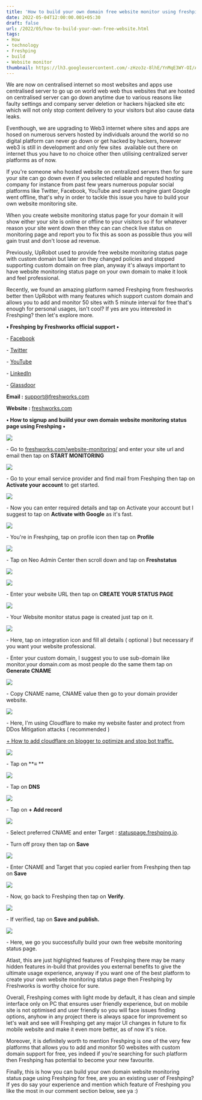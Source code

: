 ```yaml
---
title: 'How to build your own domain free website monitor using freshping.'
date: 2022-05-04T12:00:00.001+05:30
draft: false
url: /2022/05/how-to-build-your-own-free-website.html
tags: 
- How
- technology
- Freshping
- build
- Website monitor
thumbnail: https://lh3.googleusercontent.com/-zHzo3z-8lhE/YnMqE3WY-OI/AAAAAAAAKsQ/uEYO96CFGrUKBelAtXhrZ-zo4ezWwvObQCNcBGAsYHQ/s1600/1651714574706518-0.png
---
```


  

  

  

  

We are now on centralised internet so most websites and apps use centralised server to go up on world web web thus websites that are hosted on centralised server can go down anytime due to various reasons like faulty settings and company server deletion or hackers hijacked site etc which will not only stop content delivery to your visitors but also cause data leaks.

  

Eventhough, we are upgrading to Web3 internet where sites and apps are hosed on numerous servers hosted by individuals around the world so no digital platform can never go down or get hacked by hackers, however web3 is still in development and only few sites  available out there on internet thus you have to no choice other then utilising centralized server platforms as of now.

  

If you're someone who hosted website on centralized servers then for sure your site can go down even if you selected reliable and reputed hosting company for instance from past few years numerous popular social platforms like Twitter, Facebook, YouTube and search engine giant Google went offline, that's why in order to tackle this issue you have to build your own website monitoring site.

  

When you create website monitoring status page for your domain it will show either your site is online or offline to your visitors so if for whatever reason your site went down then they can can check live status on monitoring page and report you to fix this as soon as possible thus you will gain trust and don't loose ad revenue.

  

Previously, UpRobot used to provide free website monitoring status page with custom domain but later on they changed policies and stopped supporting custom domain on free plan, anyway it's always important to have website monitoring status page on your own domain to make it look and feel professional.

  

Recently, we found an amazing platform named Freshping from freshworks better then UpRobot with many features which support custom domain and allows you to add and monitor 50 sites with 5 minute interval for free that's enough for personal usages, isn't cool? If yes are you interested in Freshping? then let's explore more.

  

**• Freshping by Freshworks official support •**

\- [Facebook](https://www.facebook.com/FreshworksInc/)

\- [Twitter](https://twitter.com/freshworksinc)

\- [YouTube](https://www.youtube.com/channel/UCYtaa2E7NSvf3uD9DbsDYZA)

\- [LinkedIn](https://www.linkedin.com/company/1377014)

\- [Glassdoor](https://www.glassdoor.com/Overview/Working-at-Freshworks-EI_IE1680273.11,21.htm)

  

**Email :** [support@freshworks.com](mailto:support@freshworks.com)

**Website :** [freshworks.com](http://freshworks.com)

**• How to signup and buiild your own domain website monitoring status page using Freshping •**

 **![](https://lh3.googleusercontent.com/-Va37c4L0_4U/YnMqDjZUucI/AAAAAAAAKsM/Z80N1L8N9MEeNW5FbE54HlIXQy6j31KRwCNcBGAsYHQ/s1600/1651714565540345-1.png)** 

\- Go to [freshworks.com/website-monitoring/](https://freshworks.com/website-monitoring/) and enter your site url and email then tap on **START MONITORING**

 **![](https://lh3.googleusercontent.com/-ohEKAO2xKAc/YnMqBXYXzQI/AAAAAAAAKsE/Ufe8brlhH9Q0Uv8LefqWFSSqsPreDI4xQCNcBGAsYHQ/s1600/1651714560316335-2.png)** 

\- Go to your email service provider and find mail from Freshping then tap on **Activate your account** to get started.

  

 ![](https://lh3.googleusercontent.com/-LAkTMedLhK4/YnMp_4KdExI/AAAAAAAAKsA/nS6CuEpE2_UxLOUkj5TqqsrTgSSS4JujQCNcBGAsYHQ/s1600/1651714554909826-3.png) 

  

\- Now you can enter required details and tap on Activate your account but I suggest to tap on **Activate with Google** as it's fast.

  

 ![](https://lh3.googleusercontent.com/-qsC706WF7BY/YnMp-iyJx0I/AAAAAAAAKr4/sTGE3UbutBkelGG-EYmuitB1yVv7dIUswCNcBGAsYHQ/s1600/1651714550540727-4.png) 

  

\- You're in Freshping, tap on profile icon then tap on **Profile**

 **![](https://lh3.googleusercontent.com/-jswJeyysGLk/YnMp9iVezPI/AAAAAAAAKr0/d05WPKnaN-Q3SV8m90QC8DxBn3FrTaHAQCNcBGAsYHQ/s1600/1651714545974284-5.png)** 

\- Tap on Neo Admin Center then scroll down and tap on **Freshstatus**

 **![](https://lh3.googleusercontent.com/-VtlfUUHfzRc/YnMp8fxwsCI/AAAAAAAAKrw/kwPqTR1zmgcf0Ge4SmlGHuh6evVqXjtAgCNcBGAsYHQ/s1600/1651714541804160-6.png)** 

 **![](https://lh3.googleusercontent.com/-1Qo6anjgI30/YnMp7fspxdI/AAAAAAAAKrs/Ohetut93VzQXLUPRvWmEtHYlqL3SGYlxACNcBGAsYHQ/s1600/1651714537587956-7.png)** 

\- Enter your website URL then tap on **CREATE YOUR STATUS PAGE**

 **![](https://lh3.googleusercontent.com/-kyEchb-FQqM/YnMp6S_ohPI/AAAAAAAAKro/jEdgAhZ9phE0mXVNlMsavHhkDnFODs-0wCNcBGAsYHQ/s1600/1651714534011000-8.png)** 

  

\- Your Website monitor status page is created just tap on it.

  

 ![](https://lh3.googleusercontent.com/-2GSSQRB4Uxw/YnMp5dmdYDI/AAAAAAAAKrk/OuPr2kw0vEk2iRvfSWPWRqwNRxXUGfBsgCNcBGAsYHQ/s1600/1651714528214197-9.png) 

  

\- Here, tap on integration icon and fill all details ( optional ) but necessary if you want your website professional.

  

\- Enter your custom domain, I suggest you to use sub-domain like monitor.your domain.com as most people do the same them tap on **Generate CNAME**

 **![](https://lh3.googleusercontent.com/-8QUlW7lEMoI/YnMp37zHVhI/AAAAAAAAKrg/Mhjw_n09ZEwCQqI-y8rKVunGQXzl8kS0QCNcBGAsYHQ/s1600/1651714523450725-10.png)** 

\- Copy CNAME name, CNAME value then go to your domain provider website.

  

 ![](https://lh3.googleusercontent.com/-teSV4X9Z8I4/YnMp2tzraMI/AAAAAAAAKrc/0wCWI1biLbAY86OofJQRRaf_tB9pgUx9ACNcBGAsYHQ/s1600/1651714519275576-11.png) 

  

\- Here, I'm using Cloudflare to make my website faster and protect from DDos Mitigation attacks ( recommended )

  

[\+ How to add cloudflare on blogger to optimize and stop bot traffic.](https://www.techtracker.in/2021/12/how-to-add-cloudflare-on-blogger-to.html)

  

 **![](https://lh3.googleusercontent.com/-RYuDSQO74mM/YnMp1qJSbhI/AAAAAAAAKrY/PBnf4oxBqmYT32s6kepCjc-XDcpYg5LPQCNcBGAsYHQ/s1600/1651714513221516-12.png)** 

\- Tap on **≡ **

 **![](https://lh3.googleusercontent.com/-g58mflzZJQQ/YnMp0NIkoSI/AAAAAAAAKrU/EBqO6Nw6_iM88hzKTBehRhycaqVFdThFQCNcBGAsYHQ/s1600/1651714507674558-13.png)** 

\- Tap on **DNS**

  

 ![](https://lh3.googleusercontent.com/-ORX6kAY4pRE/YnMpyxlAabI/AAAAAAAAKrQ/vYCwdLaPpL8OZtG8F4MrN6C7nEz_x7xEwCNcBGAsYHQ/s1600/1651714503046350-14.png) 

  

\- Tap on **+ Add record**

 **![](https://lh3.googleusercontent.com/-TeiBZYUBoCM/YnMpxoZbWxI/AAAAAAAAKrM/hXXGZpdNEeIh6AnEny8RUfryaqo5kqsAwCNcBGAsYHQ/s1600/1651714497705089-15.png)** 

\- Select preferred CNAME and enter Target : [statuspage.freshping.io](http://statuspage.freshping.io).

  

\- Turn off proxy then tap on **Save**

 **![](https://lh3.googleusercontent.com/-y1A8F6AgYJ0/YnMpwKrN4NI/AAAAAAAAKrI/FXm1duzwtJMyXn1vW5NPkDt6wzUirRGIgCNcBGAsYHQ/s1600/1651714492105052-16.png)** 

\- Enter CNAME and Target that you copied earlier from Freshping then tap on **Save**

 **![](https://lh3.googleusercontent.com/-SoLMlO3qLag/YnMpu_kVfnI/AAAAAAAAKrE/mduDp0hXy_gn8Munl-Uq_kVsQ5ZiOFtDgCNcBGAsYHQ/s1600/1651714486949463-17.png)** 

\- Now, go back to Freshping then tap on **Verify**.

  

 ![](https://lh3.googleusercontent.com/-C1QMG-Rice0/YnMptqL_odI/AAAAAAAAKrA/HO0SiSiPQio_Opo08RdqEf98orznezJ2gCNcBGAsYHQ/s1600/1651714481255764-18.png) 

  

\- If verified, tap on **Save and publish.**  

 **![](https://lh3.googleusercontent.com/-XyKteNbm-1g/YnMpsXkyx7I/AAAAAAAAKq8/OMx87PTRX-MW7fcGOoUrPD3nvno9Q_GLACNcBGAsYHQ/s1600/1651714477215773-19.png)** 

\- Here, we go you successfully build your own free website monitoring status page.

  

Atlast, this are just highlighted features of Freshping there may be many hidden features in-build that provides you external benefits to give the ultimate usage experience, anyway if you want one of the best platform to create your own website monitoring status page then Freshping by Freshworks is worthy choice for sure.

  

Overall, Freshping comes with light mode by default, it has clean and simple interface only on PC that ensures user friendly experience, but on mobile site is not optimised and user friendly so you will face issues finding options, anyhow in any project there is always space for improvement so let's wait and see will Freshping get any major UI changes in future to fix mobile website and make it even more better, as of now it's nice.

  

Moreover, it is definitely worth to mention Freshping is one of the very few platforms that allows you to add and monitor 50 websites with custom domain support for free, yes indeed if you're searching for such platform then Freshping has potential to become your new favourite.

  

Finally, this is how you can build your own domain website monitoring status page using Freshping for free, are you an existing user of Freshping? If yes do say your experience and mention which feature of Freshping you like the most in our comment section below, see ya :)